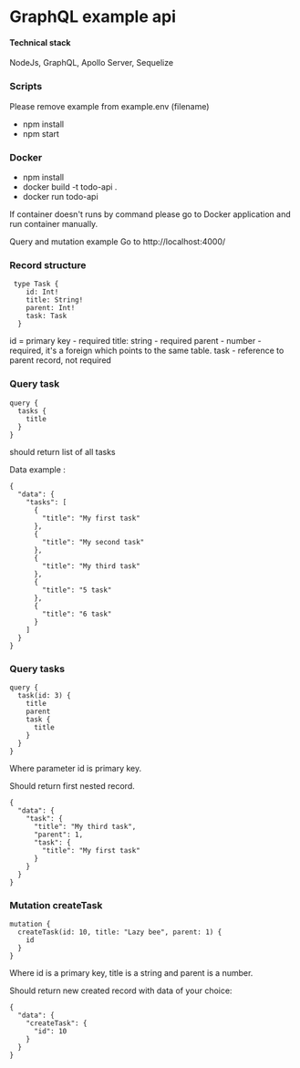 # GraphQL example api 
#### Technical stack
NodeJs, GraphQL, Apollo Server, Sequelize 
### Scripts

Please remove example from example.env (filename)

- npm install
- npm start

### Docker
- npm install 
- docker build -t todo-api .
- docker run todo-api

If container doesn't runs by command please go to Docker application and run container manually.

Query and mutation example
Go to http://localhost:4000/


### Record structure

```
 type Task {
    id: Int!
    title: String!
    parent: Int!
    task: Task
  }
```

  id = primary key - required
  title: string - required
  parent - number - required, it's a foreign which points to the same table. 
  task - reference to parent record, not required 


### Query task
```
query {
  tasks {
    title
  }
}
```
should return list of all tasks

Data example :
```
{
  "data": {
    "tasks": [
      {
        "title": "My first task"
      },
      {
        "title": "My second task"
      },
      {
        "title": "My third task"
      },
      {
        "title": "5 task"
      },
      {
        "title": "6 task"
      }
    ]
  }
}
```

### Query tasks 
```
query {
  task(id: 3) {
    title 
    parent
    task {
      title
    }
  }
}
```
Where parameter id is primary key. 

Should return first nested record.
```
{
  "data": {
    "task": {
      "title": "My third task",
      "parent": 1,
      "task": {
        "title": "My first task"
      }
    }
  }
}
```

### Mutation createTask
```
mutation {
  createTask(id: 10, title: "Lazy bee", parent: 1) {
    id
  }
}
```

Where id is a primary key, title is a string and parent is a number.

Should return new created record with data of your choice:
```
{
  "data": {
    "createTask": {
      "id": 10
    }
  }
}
```
